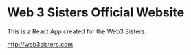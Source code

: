 # Web 3 Sisters Official Website
 
 This is a React App created for the Web3 Sisters. 

http://web3sisters.com

